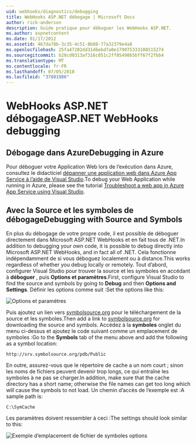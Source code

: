 ```yaml
---
uid: webhooks/diagnostics/debugging
title: WebHooks ASP.NET débogage | Microsoft Docs
author: rick-anderson
description: Guide pratique pour déboguer les WebHooks ASP.NET.
ms.author: aspnetcontent
ms.date: 01/17/2012
ms.assetid: 467da78b-3c35-4c51-8b08-77a32379e4a8
ms.openlocfilehash: 25fa47202dd31d6ebd7a0e179075333108515274
ms.sourcegitcommit: b28cd0313af316c051c2ff8549865bff67f2fbb4
ms.translationtype: MT
ms.contentlocale: fr-FR
ms.lasthandoff: 07/05/2018
ms.locfileid: "37801986"
---
```

# <a name="aspnet-webhooks-debugging"></a><span data-ttu-id="bbf76-103">WebHooks ASP.NET débogage</span><span class="sxs-lookup"><span data-stu-id="bbf76-103">ASP.NET WebHooks debugging</span></span>  

## <a name="debugging-in-azure"></a><span data-ttu-id="bbf76-104">Débogage dans Azure</span><span class="sxs-lookup"><span data-stu-id="bbf76-104">Debugging in Azure</span></span>

<span data-ttu-id="bbf76-105">Pour déboguer votre Application Web lors de l’exécution dans Azure, consultez le didacticiel [dépanner une application web dans Azure App Service à l’aide de Visual Studio](https://azure.microsoft.com/documentation/articles/web-sites-dotnet-troubleshoot-visual-studio/#webserverlogs).</span><span class="sxs-lookup"><span data-stu-id="bbf76-105">To debug your Web Application while running in Azure, please see the tutorial [Troubleshoot a web app in Azure App Service using Visual Studio](https://azure.microsoft.com/documentation/articles/web-sites-dotnet-troubleshoot-visual-studio/#webserverlogs).</span></span>

## <a name="debugging-with-source-and-symbols"></a><span data-ttu-id="bbf76-106">Avec la Source et les symboles de débogage</span><span class="sxs-lookup"><span data-stu-id="bbf76-106">Debugging with Source and Symbols</span></span>

<span data-ttu-id="bbf76-107">En plus du débogage de votre propre code, il est possible de déboguer directement dans Microsoft ASP.NET WebHooks et en fait tous de .NET.</span><span class="sxs-lookup"><span data-stu-id="bbf76-107">In addition to debugging your own code, it is possible to debug directly into Microsoft ASP.NET WebHooks, and in fact all of .NET.</span></span> <span data-ttu-id="bbf76-108">Cela fonctionne indépendamment de si vous déboguez localement ou à distance.</span><span class="sxs-lookup"><span data-stu-id="bbf76-108">This works regardless of whether you debug locally or remotely.</span></span> <span data-ttu-id="bbf76-109">Tout d’abord, configurer Visual Studio pour trouver la source et les symboles en accédant à **déboguer** , puis **Options et paramètres**.</span><span class="sxs-lookup"><span data-stu-id="bbf76-109">First, configure Visual Studio to find the source and symbols by going to **Debug** and then **Options and Settings**.</span></span> <span data-ttu-id="bbf76-110">Définir les options comme suit :</span><span class="sxs-lookup"><span data-stu-id="bbf76-110">Set the options like this:</span></span>

![Options et paramètres](_static/SourceSymbols.png)

<span data-ttu-id="bbf76-112">Puis ajoutez un lien vers [symbolsource.org](http://symbolsource.org) pour le téléchargement de la source et les symboles.</span><span class="sxs-lookup"><span data-stu-id="bbf76-112">Then add a link to [symbolsource.org](http://symbolsource.org) for downloading the source and symbols.</span></span> <span data-ttu-id="bbf76-113">Accédez à la **symboles** onglet du menu ci-dessus et ajoutez le code suivant comme un emplacement de symboles :</span><span class="sxs-lookup"><span data-stu-id="bbf76-113">Go to the **Symbols** tab of the menu above and add the following as a symbol location:</span></span>

```
http://srv.symbolsource.org/pdb/Public
```

<span data-ttu-id="bbf76-114">En outre, assurez-vous que le répertoire de cache a un nom court ; sinon les noms de fichiers peuvent devenir trop longs, ce qui entraîne les symboles à ne pas se charger.</span><span class="sxs-lookup"><span data-stu-id="bbf76-114">In addition, make sure that the cache directory has a short name; otherwise the file names can get too long which will cause the symbols to not load.</span></span> <span data-ttu-id="bbf76-115">Un chemin d’accès de l’exemple est :</span><span class="sxs-lookup"><span data-stu-id="bbf76-115">A sample path is:</span></span>

```
C:\SymCache
```

<span data-ttu-id="bbf76-116">Les paramètres doivent ressembler à ceci :</span><span class="sxs-lookup"><span data-stu-id="bbf76-116">The settings should look similar to this:</span></span>

![Exemple d’emplacement de fichier de symboles options](_static/SymSource.png)

